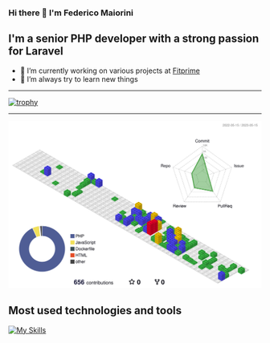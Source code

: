 ### Hi there 👋 I'm Federico Maiorini
## I'm a senior PHP developer with a strong passion for Laravel





- 🔭 I’m currently working on various projects at [Fitprime](https://github.com/FitprimeLabs)
- 🌱 I’m always try to learn new things

---

[![trophy](https://github-profile-trophy.vercel.app/?username=Procionegobbo&theme=oldie)](https://github.com/ryo-ma/github-profile-trophy)

---

![](./profile-3d-contrib/profile-gitblock.svg)




## Most used technologies and tools
[![My Skills](https://skillicons.dev/icons?i=laravel,php,mysql,js,html,css,docker,git,github)](https://skillicons.dev)
